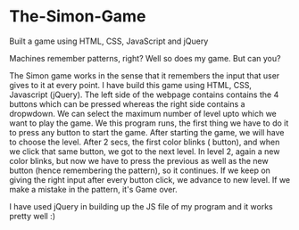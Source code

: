 # The-Simon-Game
Built a game using HTML, CSS, JavaScript and jQuery

Machines remember patterns, right? Well so does my game. But can you?

The Simon game works in the sense that it remembers the input that user gives to it at every point. I have build this game using HTML, CSS, Javascript (jQuery). The left side of the webpage contains contains the 4 buttons which can be pressed whereas the right side contains a dropwdown. We can select the maximum number of level upto which we want to play the game. We this program runs, the first thing we have to do it to press any button to start the game. After starting the game, we will have to choose the level. After 2 secs, the first color blinks ( button), and when we click that same button, we got to the next level. In level 2, again a new color blinks, but now we have to press the previous as well as the new button (hence remembering the pattern), so it continues. If we keep on giving the right input after every button click, we advance to new level. If we make a mistake in the pattern, it's Game over. 

I have used jQuery in building up the JS file of my program and it works pretty well :)
